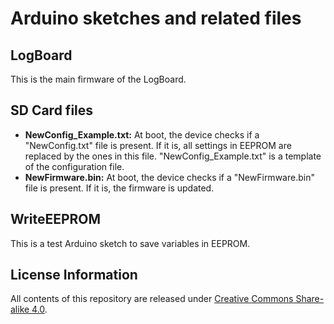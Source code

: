 # Arduino sketches and related files

## LogBoard
This is the main firmware of the LogBoard.

## SD Card files
- **NewConfig_Example.txt:** At boot, the device checks if a "NewConfig.txt" file is present. If it is, all settings in EEPROM are replaced by the ones in this file. "NewConfig_Example.txt" is a template of the configuration file.
- **NewFirmware.bin:** At boot, the device checks if a "NewFirmware.bin" file is present. If it is, the firmware is updated.

## WriteEEPROM
This is a test Arduino sketch to save variables in EEPROM.

## License Information

All contents of this repository are released under [Creative Commons Share-alike 4.0](http://creativecommons.org/licenses/by-sa/4.0/).